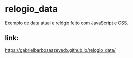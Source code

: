 # relogio_data
Exemplo de data atual e relógio feito com JavaScript e CSS.

## link:
https://gabrielbarbosaazevedo.github.io/relogio_data/

